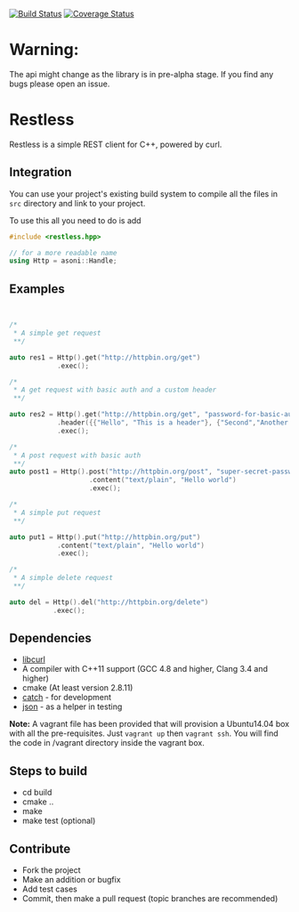 [![Build Status](https://travis-ci.org/anuragsoni/restless.svg?branch=master)](https://travis-ci.org/anuragsoni/restless)
[![Coverage Status](https://coveralls.io/repos/anuragsoni/restless/badge.svg?branch=master&service=github)](https://coveralls.io/github/anuragsoni/restless?branch=master)

# Warning:
The api might change as the library is in pre-alpha stage. If you find any bugs
please open an issue. 

# Restless
Restless is a simple REST client for C++, powered by curl.


## Integration

You can use your project's existing build system to compile
all the files in `src` directory and link to your project.

To use this all you need to do is add

```cpp
#include <restless.hpp>

// for a more readable name
using Http = asoni::Handle;
```

## Examples

```cpp


/*
 * A simple get request
 **/

auto res1 = Http().get("http://httpbin.org/get")
            .exec();

/*
 * A get request with basic auth and a custom header
 **/

auto res2 = Http().get("http://httpbin.org/get", "password-for-basic-auth")
            .header({{"Hello", "This is a header"}, {"Second","Another header"}})
            .exec();

/*
 * A post request with basic auth
 **/
auto post1 = Http().post("http://httpbin.org/post", "super-secret-password")
                    .content("text/plain", "Hello world")
                    .exec();

/*
 * A simple put request
 **/

auto put1 = Http().put("http://httpbin.org/put")
            .content("text/plain", "Hello world")
            .exec();

/*
 * A simple delete request
 **/

auto del = Http().del("http://httpbin.org/delete")
           .exec();


```


## Dependencies
* [libcurl](http://curl.haxx.se/libcurl/)
* A compiler with C++11 support (GCC 4.8 and higher, Clang 3.4 and higher)
* cmake (At least version 2.8.11)
* [catch](https://github.com/philsquared/Catch) - for development
* [json](https://github.com/nlohmann/json) - as a helper in testing


**Note:** A vagrant file has been provided that will provision a Ubuntu14.04
box with all the pre-requisites. Just ```vagrant up``` then ```vagrant ssh```.
You will find the code in /vagrant directory inside the vagrant box.

## Steps to build
* cd build
* cmake ..
* make
* make test (optional)

## Contribute
* Fork the project
* Make an addition or bugfix
* Add test cases
* Commit, then make a pull request (topic branches are recommended)
